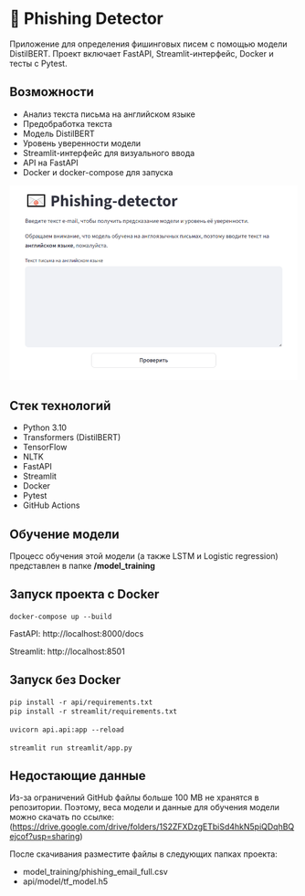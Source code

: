 # 📧 Phishing Detector
Приложение для определения фишинговых писем с помощью модели DistilBERT.
Проект включает FastAPI, Streamlit-интерфейс, Docker и тесты с Pytest.

## Возможности
* Анализ текста письма на английском языке
* Предобработка текста
* Модель DistilBERT
* Уровень уверенности модели
* Streamlit-интерфейс для визуального ввода
* API на FastAPI
* Docker и docker-compose для запуска

![Streamlit-интерфейс](screenshots/streamlit.png)

## Стек технологий
* Python 3.10
* Transformers (DistilBERT)
* TensorFlow
* NLTK
* FastAPI
* Streamlit
* Docker
* Pytest
* GitHub Actions

## Обучение модели
Процесс обучения этой модели (а также LSTM и Logistic regression) представлен в папке **/model_training**

## Запуск проекта c Docker
```
docker-compose up --build
```
FastAPI: http://localhost:8000/docs

Streamlit: http://localhost:8501

## Запуск без Docker
```
pip install -r api/requirements.txt
pip install -r streamlit/requirements.txt

uvicorn api.api:app --reload

streamlit run streamlit/app.py
```
## Недостающие данные

Из-за ограничений GitHub файлы больше 100 MB не хранятся в репозитории. Поэтому, веса модели и данные для обучения модели можно скачать по ссылке:<br> (https://drive.google.com/drive/folders/1S2ZFXDzgETbiSd4hkN5piQDqhBQejcof?usp=sharing)

После скачивания разместите файлы в следующих папках проекта:
* model_training/phishing_email_full.csv 
* api/model/tf_model.h5

